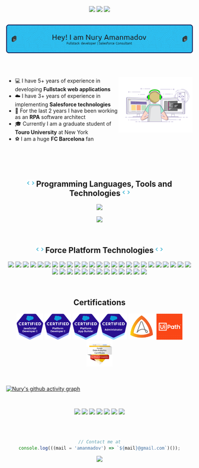  <!-- <h1> Hi there, I'm Nury 👋 </h1> -->
 
<div align="center">
  <img src="https://visitor-badge.laobi.icu/badge?page_id=amanmadov" />
  <a href="https://github.com/amanmadov"><img src="https://img.shields.io/github/followers/amanmadov?label=Follow&logo=github&style=flat" /></a>
  <a href="https://twitter.com/amanmadov"><img src="https://img.shields.io/twitter/follow/amanmadov?label=Follow&color=1DA1F2&logo=twitter&style=flat" /> </a>
</div>

 <br/>
 
 ![Header](./assets/header1.png) 

<br/>
<br/>

<div>

 <img align="right" width="200" src="./assets/coder.gif">

 - 💻  I have 5+ years of experience in developing <strong>Fullstack web applications</strong>
 - ☁️  I have 3+ years of experience in implementing <strong>Salesforce technologies</strong>
 - 🤖  For the last 2 years I have been working as an <strong>RPA</strong> software architect
 - 🎓  Currently I am a graduate student of <strong>Touro University</strong> at New York
 - ⚽  I am a huge <strong>FC Barcelona</strong> fan

</div> 

<br/><br/><br/>

<!-- Technologies 1 -->
<div align="center">
 <h2><img src="./assets/code.gif" height="20">  Programming Languages, Tools and Technologies  <img src="./assets/code.gif" height="20"></h2>

 <p align="center">
     <a href="https://skillicons.dev">
         <img src="https://skillicons.dev/icons?i=cs,js,nodejs,express,react,jquery,mongodb,postgres,html,css,bootstrap,tailwind,webpack,babel,jest" />
     </a>
 </p>

 <p align="center">
     <a href="https://skillicons.dev">
         <img src="https://skillicons.dev/icons?i=graphql,fastapi,postman,regex,git,github,gitlab,docker,jenkins,kubernetes,linux,visualstudio,vscode,atom,xd" />
     </a>
 </p>

</div>

<br/>

<!-- Technologies 2 -->
<div align="center">
  <h2><img src="./assets/code.gif" height="20"> Force Platform Technologies <img src="./assets/code.gif" height="20"></h2>

  ![](https://img.shields.io/badge/-salesforce-blue)
  ![](https://img.shields.io/badge/-salesforce--crm-blue)
  ![](https://img.shields.io/badge/-salesforce--admin-blue)
  ![](https://img.shields.io/badge/-salesforce--development-blue)
  ![](https://img.shields.io/badge/-salesforce--automation-blue)
  ![](https://img.shields.io/badge/-salesforce--flow-blue)
  ![](https://img.shields.io/badge/-sales--cloud-blue)
  ![](https://img.shields.io/badge/-service--cloud-blue)
  ![](https://img.shields.io/badge/-marketing--cloud-blue)
  ![](https://img.shields.io/badge/-commerce--cloud-blue)
  ![](https://img.shields.io/badge/-customer--360-blue)
  ![](https://img.shields.io/badge/-salesforce--integration-blue)
  ![](https://img.shields.io/badge/-salesforce--apis-blue)
  ![](https://img.shields.io/badge/-rest--integration-blue)
  ![](https://img.shields.io/badge/-salesforce--workflows-blue)
  ![](https://img.shields.io/badge/-salesforce--deployment-blue)
  ![](https://img.shields.io/badge/-salesforce--customization-blue)
  ![](https://img.shields.io/badge/-apex-blue) 
  ![](https://img.shields.io/badge/-lwc-blue)
  ![](https://img.shields.io/badge/-soql-blue)
  ![](https://img.shields.io/badge/-sosl-blue)
  ![](https://img.shields.io/badge/-lightning--framework-blue)
  ![](https://img.shields.io/badge/-aura--framework-blue)
  ![](https://img.shields.io/badge/-force.com-blue)
  ![](https://img.shields.io/badge/-apex--triggers-blue)
  ![](https://img.shields.io/badge/-visual--force-blue)
  ![](https://img.shields.io/badge/-bulk--api-blue)
  ![](https://img.shields.io/badge/-web--components-blue)
  ![](https://img.shields.io/badge/-salesforce--cpq-blue)
  ![](https://img.shields.io/badge/-mulesoft-blue)
  ![](https://img.shields.io/badge/-flosum-blue)
  ![](https://img.shields.io/badge/-ci%2Fcd-blue)
  ![](https://img.shields.io/badge/-omnistudio-blue)
  ![](https://img.shields.io/badge/-data--loader-blue)
  ![](https://img.shields.io/badge/-salesforce--dx-blue)
  ![](https://img.shields.io/badge/-vlocity-blue)
  ![](https://img.shields.io/badge/-copado-blue)
  ![](https://img.shields.io/badge/-lightning--design--system-blue)

</div>

<br/>

<!-- Certifications -->
<div align="center">
  <h2>Certifications</h2>
  <img src="./assets/icons/icon1.png" height="70">
  <img src="./assets/icons/icon2.png" height="70">
  <img src="./assets/icons/icon3.png" height="70">
  <img src="./assets/icons/icon4.png" height="70">
  <img src="./assets/icons/icon6.png" height="70">
  <img src="./assets/icons/icon7.png" height="70">
 <img src="./assets/icons/icon8.png" height="70">
</div>

<br/>
<br/>
 
 <!-- Activity Graph-->
 [![Nury's github activity graph](https://github-readme-activity-graph.cyclic.app/graph?username=amanmadov&bg_color=0d1117&color=c9c9c9&line=4c779e&point=a8e5ff&area=true&hide_border=true)](https://github.com/amanmadov/github-readme-activity-graph)

<br/>

<!--Social Channel-->
<p align="center">
    <a href="https://www.linkedin.com/in/amanmadov/"><img src="https://img.shields.io/badge/linkedin%20-%230077B5.svg?&amp;style=for-the-badge&amp;logo=linkedin&amp;logoColor=white"></a>
    <a href="https://www.hackerrank.com/amanmadov"><img src="https://img.shields.io/badge/-Hackerrank-2EC866?style=for-the-badge&amp;logo=HackerRank&amp;logoColor=white"></a>
     <a href="https://www.leetcode.com/amanmadov"><img src="https://img.shields.io/badge/leetcode-yellow?&amp;style=for-the-badge&amp;logo=leetcode&amp;logoColor=white"></a>
   <a href="https://trailblazer.me/id/amanmadov"><img src="https://img.shields.io/badge/trailhead-blue?&amp;style=for-the-badge&amp;logo=salesforce&amp;logoColor=white"></a>
 <a href="https://www.github.com/amanmadov"><img src="https://img.shields.io/badge/github-black?&amp;style=for-the-badge&amp;logo=github&amp;logoColor=white"></a>
 <a href="https://www.youtube.com/channel/UC5rOnSvWwxdul6tx-Vkpbyw"><img src="https://img.shields.io/badge/youtube-%23FF0000.svg?&amp;style=for-the-badge&amp;logo=youtube&amp;logoColor=white"></a>
 <a href="https://www.twitter.com/amanmadov"><img src="https://img.shields.io/badge/twitter-blue?&amp;style=for-the-badge&amp;logo=twitter&amp;logoColor=white"></a>
</p>

<!-- Contact -->
<div align="center"> 
  <br/> <br/>

  ```js
  // Contact me at
  console.log(((mail = 'amanmadov') => `${mail}@gmail.com`)());
  ```

</div>

<!-- Contact -->
<p align="center">
  <img src="https://capsule-render.vercel.app/api?type=waving&color=gradient&height=70&section=footer"/>
</p>
